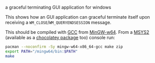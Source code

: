 a graceful terminating GUI application for windows

This shows how an GUI application can graceful terminate itself upon receiving a `WM_CLOSE`/`WM_QUERYENDSESSION` message.

This should be compiled with [GCC](https://gcc.gnu.org/) from [MinGW-w64](https://mingw-w64.org/). From a [MSYS2](http://www.msys2.org/) (available as a [chocolatey package](https://chocolatey.org/packages/msys2) too) console run:

```bash
pacman --noconfirm -Sy mingw-w64-x86_64-gcc make zip
export PATH="/mingw64/bin:$PATH"
make
```
